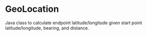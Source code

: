# GeoLocation
Java class to calculate endpoint latitude/longitude given start point latitude/longitude, bearing, and distance.

